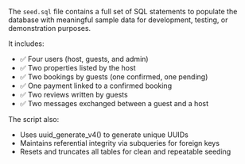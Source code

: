 The `seed.sql` file contains a full set of SQL statements to populate the database with meaningful sample data for development, testing, or demonstration purposes.

It includes:

- ✅ Four users (host, guests, and admin)
- ✅ Two properties listed by the host
- ✅ Two bookings by guests (one confirmed, one pending)
- ✅ One payment linked to a confirmed booking
- ✅ Two reviews written by guests
- ✅ Two messages exchanged between a guest and a host

The script also:

- Uses uuid_generate_v4() to generate unique UUIDs
- Maintains referential integrity via subqueries for foreign keys
- Resets and truncates all tables for clean and repeatable seeding